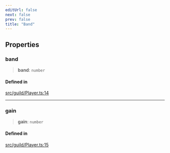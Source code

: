```yaml
---
editUrl: false
next: false
prev: false
title: "Band"
---
```


## Properties

### band

> **band**: `number`

#### Defined in

[src/guild/Player.ts:14](https://github.com/shipgirlproject/shoukaku/blob/f3e4f8953c070c0cdfec493d072e6a22e3555895/src/guild/Player.ts#L14)

***

### gain

> **gain**: `number`

#### Defined in

[src/guild/Player.ts:15](https://github.com/shipgirlproject/shoukaku/blob/f3e4f8953c070c0cdfec493d072e6a22e3555895/src/guild/Player.ts#L15)

